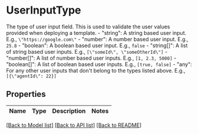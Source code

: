 # UserInputType

The type of user input field. This is used to validate the user values provided when deploying a template.   - \"string\": A string based user input. E.g., `\"https://google.com\"`  - \"number\": A number based user input. E.g., `25.8`  - \"boolean\": A boolean based user input. E.g., `false`  - \"string[]\": A list of string based user inputs. E.g., `[\"someId\", \"someOtherId\"]`  - \"number[]\": A list of number based user inputs. E.g., `[1, 2.3, 5000]`  - \"boolean[]\": A list of boolean based user inputs. E.g., `[true, false]`  - \"any\": For any other user inputs that don't belong to the types listed above. E.g., `[{\"agentId\": 22}]`  

## Properties
Name | Type | Description | Notes
------------ | ------------- | ------------- | -------------

[[Back to Model list]](../README.md#documentation-for-models) [[Back to API list]](../README.md#documentation-for-api-endpoints) [[Back to README]](../README.md)


